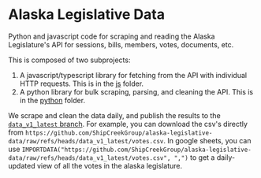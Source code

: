 # Alaska Legislative Data

Python and javascript code for scraping and reading the Alaska Legislature's API
for sessions, bills, members, votes, documents, etc.

This is composed of two subprojects:
1. A javascript/typescript library for fetching from the API with individual HTTP requests.
   This is in the [js](./js) folder.
2. A python library for bulk scraping, parsing, and cleaning the API.
   This is in the [python](./python/) folder.

We scrape and clean the data daily, and publish the results to the [`data_v1_latest` branch](https://github.com/ShipCreekGroup/alaska-legislative-data/tree/data_v1_latest).
For example, you can download the csv's directly from
`https://github.com/ShipCreekGroup/alaska-legislative-data/raw/refs/heads/data_v1_latest/votes.csv`.
In google sheets, you can use
`IMPORTDATA("https://github.com/ShipCreekGroup/alaska-legislative-data/raw/refs/heads/data_v1_latest/votes.csv", ",")`
to get a daily-updated view of all the votes in the alaska legislature.